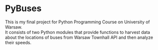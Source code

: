 # PyBuses
This is my final project for Python Programming Course on University of Warsaw.        
It consists of two Python modules that provide functions to harvest data about the locations of buses from Warsaw Townhall API and then analyze their speeds.
